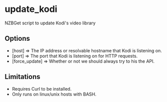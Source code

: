 # update_kodi
NZBGet script to update Kodi's video library

## Options

* [host] => The IP address or resolvable hostname that Kodi is listening on.
* [port] => The port that Kodi is listening on for HTTP requests.
* [force_update] => Whether or not we should always try to his the API.

## Limitations

* Requires Curl to be installed.
* Only runs on linux/unix hosts with BASH.
